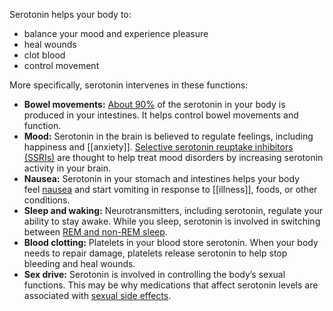 Serotonin helps your body to:

- balance your mood and experience pleasure
- heal wounds
- clot blood
- control movement

More specifically, serotonin intervenes in these functions:

- **Bowel movements:** [About 90%](https://www.ncbi.nlm.nih.gov/pmc/articles/PMC8198651/) of the serotonin in your body is produced in your intestines. It helps control bowel movements and function.
- **Mood:** Serotonin in the brain is believed to regulate feelings, including happiness and [[anxiety]]. [Selective serotonin reuptake inhibitors (SSRIs)](https://www.healthline.com/health/depression/selective-serotonin-reuptake-inhibitors-ssris) are thought to help treat mood disorders by increasing serotonin activity in your brain.
- **Nausea:** Serotonin in your stomach and intestines helps your body feel [nausea](https://www.healthline.com/health/nausea) and start vomiting in response to [[illness]], foods, or other conditions.
- **Sleep and waking:** Neurotransmitters, including serotonin, regulate your ability to stay awake. While you sleep, serotonin is involved in switching between [REM and non-REM sleep](https://www.healthline.com/health/healthy-sleep/stages-of-sleep).
- **Blood clotting:** Platelets in your blood store serotonin. When your body needs to repair damage, platelets release serotonin to help stop bleeding and heal wounds.
- **Sex drive:** Serotonin is involved in controlling the body’s sexual functions. This may be why medications that affect serotonin levels are associated with [sexual side effects](https://www.healthline.com/health/erectile-dysfunction/antidepressant-sexual-side-effects).